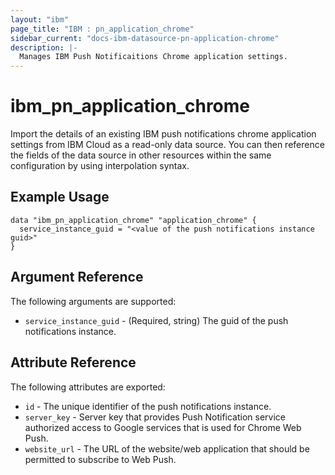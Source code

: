 ```yaml
---
layout: "ibm"
page_title: "IBM : pn_application_chrome"
sidebar_current: "docs-ibm-datasource-pn-application-chrome"
description: |-
  Manages IBM Push Notificaitions Chrome application settings.
---
```


# ibm_pn_application_chrome

Import the details of an existing IBM push notifications chrome application settings from IBM Cloud as a read-only data source. You can then reference the fields of the data source in other resources within the same configuration by using interpolation syntax.

## Example Usage

```hcl
data "ibm_pn_application_chrome" "application_chrome" {
  service_instance_guid = "<value of the push notifications instance guid>"
}
```

## Argument Reference

The following arguments are supported:

- `service_instance_guid` - (Required, string) The guid of the push notifications instance.

## Attribute Reference

The following attributes are exported:

- `id` - The unique identifier of the push notifications instance.
- `server_key` - Server key that provides Push Notification service authorized access to Google services that is used for Chrome Web Push.
- `website_url` - The URL of the website/web application that should be permitted to subscribe to Web Push.
